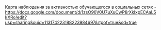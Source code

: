 Карта наблюдения за активностью обучающегося в социальных сетях - https://docs.google.com/document/d/1zsO90V0U7uXuCwP8rXkIxpECAaL5kXRo/edit?usp=sharing&ouid=113174223188223984697&rtpof=true&sd=true

